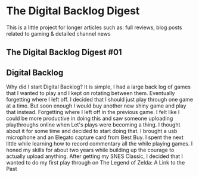 # The Digital Backlog Digest

This is a little project for longer articles such as: full reviews, blog posts related to gaming & detailed channel news

## The Digital Backlog Digest #01

## Digital Backlog
Why did I start Digital Backlog? It is simple, I had a large back log of games that I wanted to play and I kept on rotating between them. Eventually forgetting where I left off. I decided that I should just play through one game at a time. But soon enough I would buy another new shiny game and play that instead. Forgetting where I left off in the previous game. I felt like I could be more productive in doing this and saw someone uploading playthroughs online when Let's plays were becoming a thing. I thought about it for some time and decided to start doing that. I brought a usb microphone and an Elegato capture card from Best Buy. I spent the next little while learning how to record commentary all the while playing games. I honed my skills for about two years while building up the courage to actually upload anything. After getting my SNES Classic, I decided that I wanted to do my first play through on The Legend of Zelda: A Link to the Past
